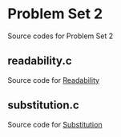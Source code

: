 # Problem Set 2
Source codes for Problem Set 2
## readability.c
Source code for [Readability](https://cs50.harvard.edu/x/2020/psets/2/readability/#reading-levels)
## substitution.c
Source code for [Substitution](https://cs50.harvard.edu/x/2020/psets/2/substitution/)
